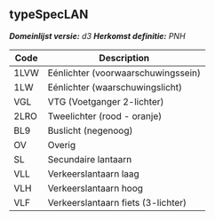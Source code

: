 ## typeSpecLAN

*__Domeinlijst versie:__ d3*
*__Herkomst definitie:__ PNH*

|__Code__ |__Description__	|
|	---	|	---	|
| 1LVW | Eénlichter (voorwaarschuwingssein) |
| 1LW | Eénlichter (waarschuwingslicht) |
| VGL | VTG (Voetganger 2-lichter) |
| 2LRO | Tweelichter (rood - oranje) |
| BL9 | Buslicht (negenoog) |
| OV | Overig |
| SL | Secundaire lantaarn |
| VLL | Verkeerslantaarn laag |
| VLH | Verkeerslantaarn hoog |
| VLF | Verkeerslantaarn fiets (3-lichter) |